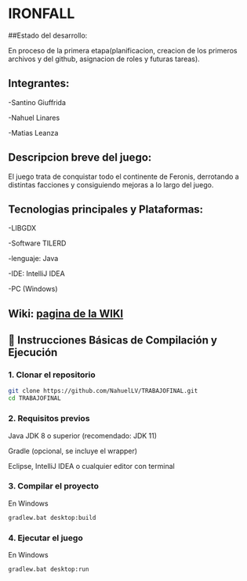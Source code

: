 # IRONFALL

##Estado del desarrollo:

En proceso de la primera etapa(planificacion, creacion de los primeros archivos y del github, asignacion de roles y futuras tareas).

## Integrantes: 

-Santino Giuffrida

-Nahuel Linares

-Matias Leanza

## Descripcion breve del juego: 
El juego trata de conquistar todo el continente de Feronis, derrotando a distintas facciones y consiguiendo mejoras a lo largo del juego.

## Tecnologias principales y Plataformas: 

-LIBGDX

-Software TILERD

-lenguaje: Java

-IDE: IntelliJ IDEA

-PC (Windows)

## Wiki: [pagina de la WIKI](https://github.com/NahuelLV/TRABAJOFINAL/wiki)

## 🚀 Instrucciones Básicas de Compilación y Ejecución

### 1. Clonar el repositorio

```bash
git clone https://github.com/NahuelLV/TRABAJOFINAL.git
cd TRABAJOFINAL
```

### 2. Requisitos previos
Java JDK 8 o superior (recomendado: JDK 11)

Gradle (opcional, se incluye el wrapper)

Eclipse, IntelliJ IDEA o cualquier editor con terminal

### 3. Compilar el proyecto
En Windows
```bash
gradlew.bat desktop:build
```
### 4. Ejecutar el juego
En Windows
```bash
gradlew.bat desktop:run
```


